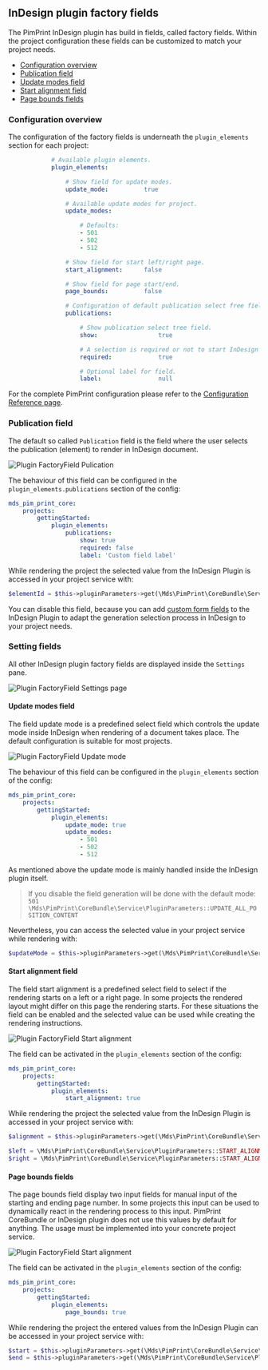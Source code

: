 ## InDesign plugin factory fields
The PimPrint InDesign plugin has build in fields, called factory fields. Within the project configuration these fields can be customized to match your project needs.

* [Configuration overview](#page_Configuration_overview)
* [Publication field](#page_Publication_field)
* [Update modes field](#page_Update_modes_field)
* [Start alignment field](#page_Start_alignment_field)
* [Page bounds fields](#page_Page_bounds_fields)

### Configuration overview
The configuration of the factory fields is underneath the `plugin_elements` section for each project: 
```yaml
            # Available plugin elements.
            plugin_elements:

                # Show field for update modes.
                update_mode:          true

                # Available update modes for project.
                update_modes:

                    # Defaults:
                    - 501
                    - 502
                    - 512

                # Show field for start left/right page.
                start_alignment:      false

                # Show field for page start/end.
                page_bounds:          false

                # Configuration of default publication select free field.
                publications:

                    # Show publication select tree field.
                    show:                 true

                    # A selection is required or not to start InDesign rendering.
                    required:             true

                    # Optional label for field.
                    label:                null
```
For the complete PimPrint configuration please refer to the [Configuration Reference page](./03_Configuration_Reference.md).

### Publication field
The default so called `Publication` field is the field where the user selects the publication (element) to render in InDesign document.

![Plugin FactoryField Pulication](../img/plugin-factoryField_publication.png)

The behaviour of this field can be configured in the `plugin_elements.publications` section of the config:
```yaml
mds_pim_print_core:
    projects:
        gettingStarted:
            plugin_elements:
                publications:
                    show: true
                    required: false
                    label: 'Custom field label'
```

While rendering the project the selected value from the InDesign Plugin is accessed in your project service with:
```php
$elementId = $this->pluginParameters->get(\Mds\PimPrint\CoreBundle\Service\PluginParameters::PARAM_PUBLICATION);
```

You can disable this field, because you can add [custom form fields](./01_CustomFields/README.md) to the InDesign Plugin to adapt the generation selection process in InDesign to your project needs.

### Setting fields
All other InDesign plugin factory fields are displayed inside the `Settings` pane.

![Plugin FactoryField Settings page](../img/plugin-factoryField_settings.png)

#### Update modes field
The field update mode is a predefined select field which controls the update mode inside InDesign when rendering of a document takes place. The default configuration is suitable for most projects.

![Plugin FactoryField Update mode](../img/plugin-factoryField_update_mode.png)

The behaviour of this field can be configured in the `plugin_elements` section of the config:
```yaml
mds_pim_print_core:
    projects:
        gettingStarted:
            plugin_elements:
                update_mode: true
                update_modes:
                    - 501
                    - 502
                    - 512
```

As mentioned above the update mode is mainly handled inside the InDesign plugin itself. 

> If you disable the field generation will be done with the default mode: `501`\
> `\Mds\PimPrint\CoreBundle\Service\PluginParameters::UPDATE_ALL_POSITION_CONTENT`

Nevertheless, you can access the selected value in your project service while rendering with:
```php
$updateMode = $this->pluginParameters->get(\Mds\PimPrint\CoreBundle\Service\PluginParameters::PARAM_UPDATE_MODE);
```

#### Start alignment field
The field start alignment is a predefined select field to select if the rendering starts on a left or a right page. In some projects the rendered layout might differ on this page the rendering starts. For these situations the field can be enabled and the selected value can be used while creating the rendering instructions.

![Plugin FactoryField Start alignment](../img/plugin-factoryField_start_alignment.png)

The field can be activated in the `plugin_elements` section of the config:
```yaml
mds_pim_print_core:
    projects:
        gettingStarted:
            plugin_elements:
                start_alignment: true
```

While rendering the project the selected value from the InDesign Plugin is accessed in your project service with:
```php
$alignment = $this->pluginParameters->get(\Mds\PimPrint\CoreBundle\Service\PluginParameters::PARAM_START_ALIGNMENT);

$left = \Mds\PimPrint\CoreBundle\Service\PluginParameters::START_ALIGNMENT_LEFT;
$right = \Mds\PimPrint\CoreBundle\Service\PluginParameters::START_ALIGNMENT_RIGHT;
```

#### Page bounds fields
The page bounds field display two input fields for manual input of the starting and ending page number. In some projects this input can be used to dynamically react in the rendering process to this input. PimPrint CoreBundle or InDesign plugin does not use this values by default for anything. The usage must be implemented into your concrete project service.

![Plugin FactoryField Start alignment](../img/plugin-factoryField_page_bounds.png)

The field can be activated in the `plugin_elements` section of the config:
```yaml
mds_pim_print_core:
    projects:
        gettingStarted:
            plugin_elements:
                page_bounds: true
```

While rendering the project the entered values from the InDesign Plugin can be accessed in your project service with:
```php
$start = $this->pluginParameters->get(\Mds\PimPrint\CoreBundle\Service\PluginParameters::PARAM_PAGE_START);
$end = $this->pluginParameters->get(\Mds\PimPrint\CoreBundle\Service\PluginParameters::PARAM_PAGE_END);
```
